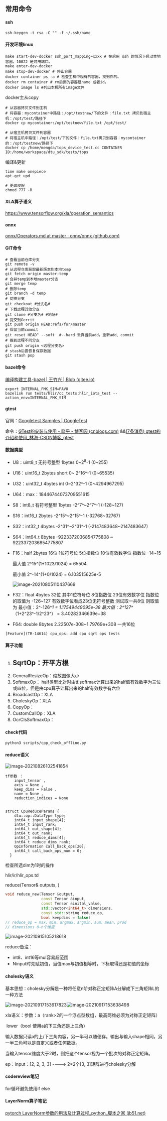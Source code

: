 ## 常用命令

#### ssh

```ssh-keygen -t rsa -C "" -f ~/.ssh/name```

#### 开发环境linux

```linux
make start-dev-docker ssh_port_mapping=xxxx # 在启用 ssh 的情况下启动本地容器，10022 是可用端口。
make enter-dev-docker
make stop-dev-docker # 停止容器
docker container ps -a # 检查主机中现有的容器，找到你的。
docker rm container # rm后面的容器是name 或者id。
docker image ls #列出本机所有image文件
```

docker主从copy

```
# 从容器拷贝文件到主机
# 将容器：mycontainer中路径：/opt/testnew/下的文件：file.txt 拷贝到宿主机：/opt/test/路径下
docker cp mycontainer:/opt/testnew/file.txt /opt/test/

# 从宿主机拷贝文件到容器
# 将宿主机中路径：/opt/test/下的文件：file.txt拷贝到容器：mycontainer的：/opt/testnew/路径下
docker cp /home/mengda/tops_device_test.cc CONTAINER ID:/home/workspace/dtu_sdk/tests/tops
```

编译&更新

```
time make onepiece 
apt-get upd

# 更改权限
chmod 777 -R
```

#### XLA算子语义

https://www.tensorflow.org/xla/operation_semantics

#### onnx

[onnx/Operators.md at master · onnx/onnx (github.com)](https://github.com/onnx/onnx/blob/master/docs/Operators.md)

#### GIT命令

```
# 查看当前仓库分支
git remote -v  
# 从远程仓库获取最新版本到本地temp
git fetch origin master:temp  
# 合并temp到本地master分支
git merge temp
# 删除temp
git branch -d temp
# 切换分支
git checkout #分支名#
# 下载远程其他分支
git clone #分支名# #地址#
# 提交到Gerrit
git push origin HEAD:refs/for/master
# 保留当前commit
git reset HEAD^ --soft  #--hard 丢弃当前add，重新add、commit
# 推到远程不同分支
git push origin <远程分支名>
# stash后要恢复保存数据
git stash pop
```



#### bazel命令

[编译构建工具-bazel | 王竹兴 | Blob (gitee.io)](https://zhulao.gitee.io/blog/2019/04/05/编译构建工具-bazel/index.html)

```
export INTERNAL_FMK_SIM=PAVO
bazelisk run tests/hlir/cc_tests:hlir_iota_test --action_env=INTERNAL_FMK_SIM
```

#### gtest

官网：[Googletest Samples | GoogleTest](https://google.github.io/googletest/samples.html)

命令：[GTest的安装与使用 - 晓乎 - 博客园 (cnblogs.com)](https://www.cnblogs.com/helloworldcode/p/9606838.html) &&[(7条消息) gtest的介绍和使用_林海-CSDN博客_gtest](https://blog.csdn.net/linhai1028/article/details/81675724)

#### 数据类型

- U8：uint8_t  无符号整型  1bytes  0~$2^8$​​-1  (0~255)

- U16：uint16_t  2bytes  short   0~ 2^16^-1   (0~65535)

- U32：uint32_t 4bytes  int    0~2^32^-1   (0~4294967295)

- U64：max：18446744073709551615

- S8：int8_t   有符号整型  1bytes   -2^7^~2^7^-1   (-128~127)

- S16：int16_t     2bytes     -2^15^~2^15^-1   (-32768~32767)

- S32：int32_t    4bytes    -2^31^~2^31^-1     (-2147483648~2147483647)

- S64：int64_t   8bytes  -9223372036854775808 ~ 9223372036854775807 

- F16：half   2bytes  16位 1位符号位 5位指数位 10位有效数字位
  指数位 -14~15  

  最大值 2^15^(1+1023/1024) =  65504

  最小值 2^-14^(1+0/1024) = 6.103515625e-5

  ![image-20210805110437669](C:\Users\int.jialei.zhang\AppData\Roaming\Typora\typora-user-images\image-20210805110437669.png)

- F32：float  4bytes 32位   其中1位符号位 8位指数位 23位有效数字位 指数位的取值为 -126~127  有效数字位看成23位无符号整数   测试取一共8位
  则取值为 最小值：2^-126^*1 = 1.17549449095e-38 
                   最大值：2^127^*（1+2^23^-1/2^23^） = 3.40282346639e+38

- F64: double 8bytes  2.22507e-308~1.79769e+308    一共16位





```
[Feature](TR-14614) cpu_ops: add cpu sqrt ops tests
```



#### 算子功能

1. SqrtOp：开平方根
   - 
2. GeneralResizeOp：缩放图像大小
3. SoftmaxOp：
   half类型比对时由tf.softmax计算出来的half值有效数字为三位或四位，但是由cpu算子计算出来的half有效数字有六位
4. BroadcastOp：XLA
5. CholeskyOp：XLA
6. CopyOp：
7. CustomCallOp：XLA
8. OcrClsSoftmaxOp：

#### check代码

```
python3 scripts/cpp_check_offline.py
```

#### reduce语义

![image-20210826102541854](C:\Users\int.jialei.zhang\AppData\Roaming\Typora\typora-user-images\image-20210826102541854.png)



```
tf参数 ：
	input_tensor ,  
    axis = None ,  
    keep_dims = False ,  
    name = None ,  
    reduction_indices = None
    
    
struct CpuReduceParams {
    dtu::op::DataType type;
    int64_t input_shape[4];
    int64_t input_rank;
    int64_t out_shape[4];
    int64_t out_rank;
    int64_t reduce_dims[4];
    int64_t reduce_dims_rank;
    OpInformation call_back_ops[20];
    int64_t call_back_ops_num = 0;
  }
```

检查所选dim为1时的操作

hlir/ir/hlir_ops.td

reduce(Tensor& outputs, )

```c++
void reduce_new(Tensor &output, 
                const Tensor &input, 
                const Tensor &inital_value,
                std::vector<int64_t> dimensions,
                const std::string reduce_op,
                bool keepdims = false)
// reduce_op = max、min、argmax、argmin、sum、mean、prod
// dimensions 0-n个维度
```

![image-20210915105218618](C:\Users\int.jialei.zhang\AppData\Roaming\Typora\typora-user-images\image-20210915105218618.png)

reduce备注：

- int8、int16等mul容易超范围
- Ninput时先赋初值，当值max与初值相等时，下标取得还是初值的坐标





#### cholesky语义

基本思想：cholesky分解是一种将任意n阶对称正定矩阵A分解成下三角矩阵L的一种方法

![image-20210917153617823](C:\Users\int.jialei.zhang\AppData\Roaming\Typora\typora-user-images\image-20210917153617823.png)![image-20210917153638498](C:\Users\int.jialei.zhang\AppData\Roaming\Typora\typora-user-images\image-20210917153638498.png)

xla语义：参数：a（rank>2的一个浮点型数组，最高两维必须为对称正定矩阵）

​							lower（bool 使用a的下三角还是上三角）

输入数据只读a的上/下三角内容，另一半可以随便存。输出与输入shape相同，另一半三角可以是自定义或者任何数据。

当输入tensor维度大于2时，则把这个tensor视为一个批次的对称正定矩阵。

ep：input：[2, 2, 3, 3]  ----> 2*2个[3, 3]矩阵进行cholesky分解



#### codereview笔记

for循环避免使用if else

#### LayerNorm算子笔记

[pytorch LayerNorm参数的用法及计算过程_python_脚本之家 (jb51.net)](https://www.jb51.net/article/213383.htm)

